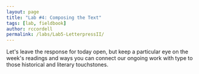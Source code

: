 ```yaml
---
layout: page
title: "Lab #4: Composing the Text"
tags: [lab, fieldbook]
author: rccordell
permalink: /labs/Lab5-LetterpressII/
---
```


Let's leave the response for today open, but keep a particular eye on the week's readings and ways you can connect our ongoing work with type to those historical and literary touchstones.